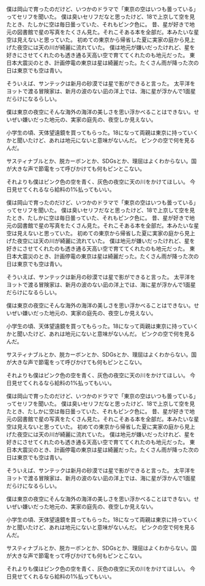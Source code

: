 僕は岡山で育ったのだけど、いつかのドラマで「東京の空はいつも曇っている」ってセリフを聞いた。
僕は臭いセリフだなと思ったけど、18で上京して空を見たとき、たしかに空は毎日曇っていた、それもピンク色に。
昔、星が好きで地元の図書館で星の写真をたくさん見た。それこそある本を全部だ。本みたいな星空は見えないと思っていた。
初めての東京から帰省した夏に実家の庭から見上げた夜空には天の川が綺麗に流れていた。
僕は地元が嫌いだったけれど、星を好きにさせてくれたのも透き通る天高い空で育ててくれたのも地元だった。
東日本大震災のとき、計画停電の東京は星は綺麗だった。たくさん雨が降った次の日は東京でも空は青い。

そういえば、サンテックは新月の砂漠では星で影ができると言った。
太平洋をヨットで渡る冒険家は、新月の波のない凪の洋上では、海に星が浮かんで1面星だらけになるらしい。

僕は東京の夜空にそんな海外の海洋の美しさを思い浮かべることはできない。せいぜい嫌いだった地元の、実家の庭先の、夜空しか見えない。

小学生の頃、天体望遠鏡を買ってもらった。18になって両親は東京に持っていくかと聞いたけど、あれは地元にないと意味がないんだ。
ピンクの空で何を見るんだ。

サスティナブルとか、脱カーボンとか、SDGsとか、理屈はよくわからない。国が大きな声で節電をって呼びかけても何もピンとこない。

それよりも僕はピンク色の空を青く、灰色の夜空に天の川をかけてほしい。
今日見せてくれるなら給料の1%払ってもいい。

僕は岡山で育ったのだけど、いつかのドラマで「東京の空はいつも曇っている」ってセリフを聞いた。
僕は臭いセリフだなと思ったけど、18で上京して空を見たとき、たしかに空は毎日曇っていた、それもピンク色に。
昔、星が好きで地元の図書館で星の写真をたくさん見た。それこそある本を全部だ。本みたいな星空は見えないと思っていた。
初めての東京から帰省した夏に実家の庭から見上げた夜空には天の川が綺麗に流れていた。
僕は地元が嫌いだったけれど、星を好きにさせてくれたのも透き通る天高い空で育ててくれたのも地元だった。
東日本大震災のとき、計画停電の東京は星は綺麗だった。たくさん雨が降った次の日は東京でも空は青い。

そういえば、サンテックは新月の砂漠では星で影ができると言った。
太平洋をヨットで渡る冒険家は、新月の波のない凪の洋上では、海に星が浮かんで1面星だらけになるらしい。

僕は東京の夜空にそんな海外の海洋の美しさを思い浮かべることはできない。せいぜい嫌いだった地元の、実家の庭先の、夜空しか見えない。

小学生の頃、天体望遠鏡を買ってもらった。18になって両親は東京に持っていくかと聞いたけど、あれは地元にないと意味がないんだ。
ピンクの空で何を見るんだ。

サスティナブルとか、脱カーボンとか、SDGsとか、理屈はよくわからない。国が大きな声で節電をって呼びかけても何もピンとこない。

それよりも僕はピンク色の空を青く、灰色の夜空に天の川をかけてほしい。
今日見せてくれるなら給料の1%払ってもいい。

僕は岡山で育ったのだけど、いつかのドラマで「東京の空はいつも曇っている」ってセリフを聞いた。
僕は臭いセリフだなと思ったけど、18で上京して空を見たとき、たしかに空は毎日曇っていた、それもピンク色に。
昔、星が好きで地元の図書館で星の写真をたくさん見た。それこそある本を全部だ。本みたいな星空は見えないと思っていた。
初めての東京から帰省した夏に実家の庭から見上げた夜空には天の川が綺麗に流れていた。
僕は地元が嫌いだったけれど、星を好きにさせてくれたのも透き通る天高い空で育ててくれたのも地元だった。
東日本大震災のとき、計画停電の東京は星は綺麗だった。たくさん雨が降った次の日は東京でも空は青い。

そういえば、サンテックは新月の砂漠では星で影ができると言った。
太平洋をヨットで渡る冒険家は、新月の波のない凪の洋上では、海に星が浮かんで1面星だらけになるらしい。

僕は東京の夜空にそんな海外の海洋の美しさを思い浮かべることはできない。せいぜい嫌いだった地元の、実家の庭先の、夜空しか見えない。

小学生の頃、天体望遠鏡を買ってもらった。18になって両親は東京に持っていくかと聞いたけど、あれは地元にないと意味がないんだ。
ピンクの空で何を見るんだ。

サスティナブルとか、脱カーボンとか、SDGsとか、理屈はよくわからない。国が大きな声で節電をって呼びかけても何もピンとこない。

それよりも僕はピンク色の空を青く、灰色の夜空に天の川をかけてほしい。
今日見せてくれるなら給料の1%払ってもいい。

